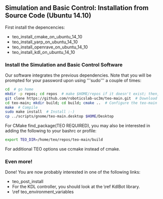 ## Simulation and Basic Control: Installation from Source Code (Ubuntu 14.10)

First install the depencencies:
- teo_install_cmake_on_ubuntu_14_10
- teo_install_yarp_on_ubuntu_14_10
- teo_install_openrave_on_ubuntu_14_10
- teo_install_kdl_on_ubuntu_14_10

### Install the Simulation and Basic Control Software

Our software integrates the previous dependencies. Note that you will be prompted for your password upon using '''sudo''' a couple of times:

```bash
cd  # go home
mkdir -p repos; cd repos  # make $HOME/repos if it doesn't exist; then, enter it
git clone https://github.com/roboticslab-uc3m/teo-main.git  # Download teo-main software from the repository
cd teo-main; mkdir build; cd build; cmake ..  # Configure the teo-main software
make  # Compile
sudo make install  # Install :-)
cp ../scripts/gnome/teo-main.desktop $HOME/Desktop
```

For CMake find_package(TEO REQUIRED), you may also be interested in adding the following to your bashrc or profile:
```bash
export TEO_DIR=/home/teo/repos/teo-main/build
```

For additional TEO options use ccmake instead of cmake.

### Even more!

Done! You are now probably interested in one of the following links:
- teo_post_install
- For the KDL controller, you should look at the \ref KdlBot library.
- \ref teo_environment_variables

